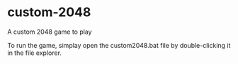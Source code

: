 # custom-2048
A custom 2048 game to play

To run the game, simplay open the custom2048.bat file by double-clicking it in the file explorer.
